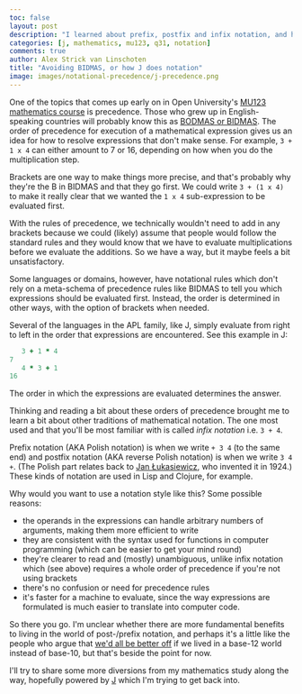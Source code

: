 ```yaml
---
toc: false
layout: post
description: "I learned about prefix, postfix and infix notation, and how J evaluates mathematical expressions which makes the BIDMAS rules unnecessary."
categories: [j, mathematics, mu123, q31, notation]
comments: true
author: Alex Strick van Linschoten
title: "Avoiding BIDMAS, or how J does notation"
image: images/notational-precedence/j-precedence.png
---
```


One of the topics that comes up early on in Open University's [MU123 mathematics course](https://www.open.ac.uk/courses/modules/mu123) is precedence. Those who grew up in English-speaking countries will probably know this as [BODMAS or BIDMAS](https://www.bbc.co.uk/bitesize/topics/zxqnsk7/articles/znm8cmn). The order of precedence for execution of a mathematical expression gives us an idea for how to resolve expressions that don't make sense. For example, `3 + 1 x 4` can  either amount to 7 or 16, depending on how when you do the multiplication step.

Brackets are one way to make things more precise, and that's probably why they're the B in BIDMAS and that they go first. We could write `3 + (1 x 4)` to make it really clear that we wanted the `1 x 4` sub-expression to be evaluated first.

With the rules of precedence, we technically wouldn't need to add in any brackets because we could (likely) assume that people would follow the standard rules and they would know that we have to evaluate multiplications before we evaluate the additions. So we have a way, but it maybe feels a bit unsatisfactory.

Some languages or domains, however, have notational rules which don't rely on a meta-schema of precedence rules like BIDMAS to tell you which expressions should be evaluated first. Instead, the order is determined in other ways, with the option of brackets when needed.

Several of the languages in the APL family, like J, simply evaluate from right to left in the order that expressions are encountered. See this example in J:

```j
   3 + 1 * 4
7
   4 * 3 + 1
16
```

The order in which the expressions are evaluated determines the answer.

Thinking and reading a bit about these orders of precedence brought me to learn a bit about other traditions of mathematical notation. The one most used and that you'll be most familiar with is called *infix notation* i.e. `3 + 4`.

Prefix notation (AKA Polish notation) is when we write `+ 3 4` (to the same end) and postfix notation (AKA reverse Polish notation) is when we write `3 4 +`. (The Polish part relates back to [Jan Łukasiewicz](https://en.wikipedia.org/wiki/Jan_Łukasiewicz), who invented it in 1924.) These kinds of notation are used in Lisp and Clojure, for example.

Why would you want to use a notation style like this? Some possible reasons:

- the operands in the expressions can handle arbitrary numbers of arguments, making them more efficient to write
- they are consistent with the syntax used for functions in computer programming (which can be easier to get your mind round)
- they're clearer to read and (mostly) unambiguous, unlike infix notation which (see above) requires a whole order of precedence if you're not using brackets
- there's no confusion or need for precedence rules
- it's faster for a machine to evaluate, since the way expressions are formulated is much easier to translate into computer code.

So there you go. I'm unclear whether there are more fundamental benefits to living in the world of post-/prefix notation, and perhaps it's a little like the people who argue that [we'd all be better off](https://gizmodo.com/why-we-should-switch-to-a-base-12-counting-system-5977095) if we lived in a base-12 world instead of base-10, but that's beside the point for now.

I'll try to share some more diversions from my mathematics study along the way, hopefully powered by [J](https://www.jsoftware.com) which I'm trying to get back into.